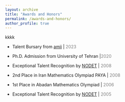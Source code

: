 ```yaml
---
layout: archive
title: "Awards and Honors"
permalink: /awards-and-honors/
author_profile: true
---
```



kkkk

* Talent Bursary from [amii](https://www.amii.ca) | <span style="color:grey;">2023

* Ph.D. Admission from University of Tehran |<span style="color:grey;">2020

* Exceptional Talent Recognition by [NODET](http://www.nodet.net) | <span style="color:grey;">2008

* 2nd Place in Iran Mathematics Olympiad PAYA | <span style="color:grey;">2008

* 1st Place in Abadan Mathematics Olympiad | <span style="color:grey;">2006

* Exceptional Talent Recognition by [NODET](http://www.nodet.net) | <span style="color:grey;">2005

